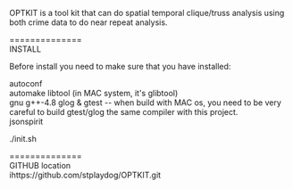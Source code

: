 OPTKIT is a tool kit that can do spatial temporal clique/truss analysis 
using both crime data to do near repeat analysis.
  
==============  
INSTALL  

Before install you need to make sure that you have installed:  

autoconf  
automake 
libtool (in MAC system, it's glibtool)  
gnu g++-4.8
glog  & gtest -- when build with MAC os, you need to be very careful to build gtest/glog the same compiler with this project.  
jsonspirit

./init.sh  
  
==============  
GITHUB location  
ihttps://github.com/stplaydog/OPTKIT.git  


